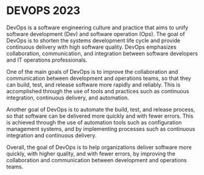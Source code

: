# DEVOPS 2023
 DevOps is a software engineering culture and practice that aims to unify software development (Dev) and software operation (Ops). The goal of DevOps is to shorten the systems development life cycle and provide continuous delivery with high software quality. DevOps emphasizes collaboration, communication, and integration between software developers and IT operations professionals.

One of the main goals of DevOps is to improve the collaboration and communication between development and operations teams, so that they can build, test, and release software more rapidly and reliably. This is accomplished through the use of tools and practices such as continuous integration, continuous delivery, and automation.

Another goal of DevOps is to automate the build, test, and release process, so that software can be delivered more quickly and with fewer errors. This is achieved through the use of automation tools such as configuration management systems, and by implementing processes such as continuous integration and continuous delivery.

Overall, the goal of DevOps is to help organizations deliver software more quickly, with higher quality, and with fewer errors, by improving the collaboration and communication between development and operations teams.